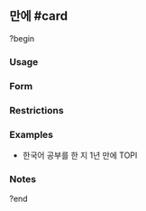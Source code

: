 ## 만에 #card
?begin
### Usage
### Form
### Restrictions
### Examples
* 한국어 공부를 한 지 1년 만에 TOPI
### Notes
?end
